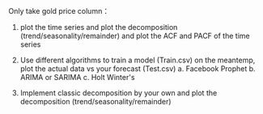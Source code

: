 Only take gold price column：

1. plot the time series and plot the decomposition (trend/seasonality/remainder) and plot the ACF and PACF of the time series

2. Use different algorithms to train a model (Train.csv) on the meantemp, plot the actual data vs your forecast (Test.csv)
    a. Facebook Prophet
    b. ARIMA or SARIMA
    c. Holt Winter's

3. Implement classic decomposition by your own and plot the decomposition (trend/seasonality/remainder)